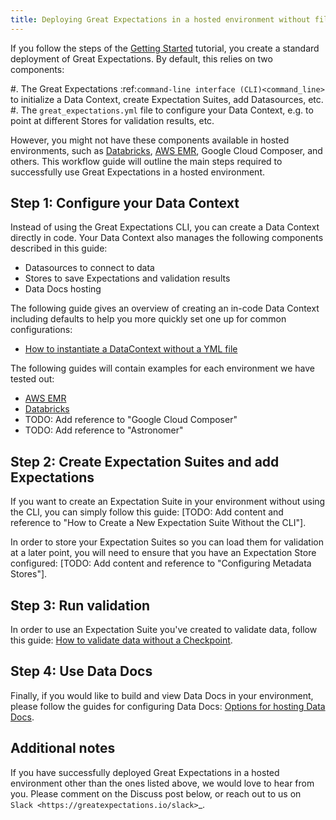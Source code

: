 ```yaml
---
title: Deploying Great Expectations in a hosted environment without file system or CLI
---
```


If you follow the steps of the [Getting Started](../tutorials/getting-started/intro) tutorial, you create a standard deployment of Great Expectations. By default, this relies on two components:

#. The Great Expectations :ref:`command-line interface (CLI)<command_line>` to initialize a Data Context, create Expectation Suites, add Datasources, etc.
#. The ``great_expectations.yml`` file to configure your Data Context, e.g. to point at different Stores for validation results, etc.


However, you might not have these components available in hosted environments, such as [Databricks](./how-to-instantiate-a-data-context-on-databricks-spark-cluster), [AWS EMR](./how-to-instantiate-a-data-context-on-an-emr-spark-cluster), Google Cloud Composer, and others. This workflow guide will outline the main steps required to successfully use Great Expectations in a hosted environment.


Step 1: Configure your Data Context
-------------------------------------
 Instead of using the Great Expectations CLI, you can create a Data Context directly in code. Your Data Context also manages the following components described in this guide:

- Datasources to connect to data
- Stores to save Expectations and validation results
- Data Docs hosting

The following guide gives an overview of creating an in-code Data Context including defaults to help you more quickly set one up for common configurations:

- [How to instantiate a DataContext without a YML file](../guides/setup/configuring-data-contexts/how-to-instantiate-a-data-context-without-a-yml-file)

The following guides will contain examples for each environment we have tested out:

- [AWS EMR](./how-to-instantiate-a-data-context-on-an-emr-spark-cluster)
- [Databricks](./how-to-instantiate-a-data-context-on-databricks-spark-cluster)
- TODO: Add reference to "Google Cloud Composer"
- TODO: Add reference to "Astronomer"


Step 2: Create Expectation Suites and add Expectations
-------------------------------------------------------

If you want to create an Expectation Suite in your environment without using the CLI, you can simply follow this guide: [TODO: Add content and reference to "How to Create a New Expectation Suite Without the CLI"].

In order to store your Expectation Suites so you can load them for validation at a later point, you will need to ensure that you have an Expectation Store configured: [TODO: Add content and reference to "Configuring Metadata Stores"].

Step 3: Run validation
--------------------------------

In order to use an Expectation Suite you've created to validate data, follow this guide: [How to validate data without a Checkpoint](../guides/validation/how-to-validate-data-without-a-checkpoint).

Step 4: Use Data Docs
----------------------

Finally, if you would like to build and view Data Docs in your environment, please follow the guides for configuring Data Docs: [Options for hosting Data Docs](../tutorials/getting-started/customize-your-deployment#options-for-hosting-data-docs).

Additional notes
----------------

If you have successfully deployed Great Expectations in a hosted environment other than the ones listed above, we would love to hear from you. Please comment on the Discuss post below, or reach out to us on `Slack <https://greatexpectations.io/slack>`_.
